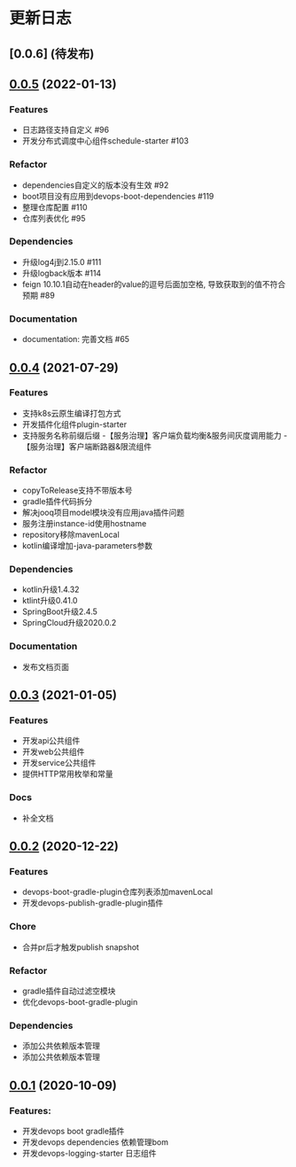 # 更新日志
## [0.0.6] (待发布)

## [0.0.5](https://github.com/bkdevops-projects/devops-framework/releases/tag/0.0.4) (2022-01-13)

### Features
- 日志路径支持自定义 #96
- 开发分布式调度中心组件schedule-starter #103

### Refactor
- dependencies自定义的版本没有生效 #92
- boot项目没有应用到devops-boot-dependencies #119
- 整理仓库配置 #110
- 仓库列表优化 #95

### Dependencies
- 升级log4j到2.15.0 #111
- 升级logback版本 #114
- feign 10.10.1自动在header的value的逗号后面加空格, 导致获取到的值不符合预期 #89

### Documentation
- documentation: 完善文档 #65

## [0.0.4](https://github.com/bkdevops-projects/devops-framework/releases/tag/0.0.4) (2021-07-29)

### Features
- 支持k8s云原生编译打包方式
- 开发插件化组件plugin-starter
- 支持服务名称前缀后缀
-【服务治理】客户端负载均衡&服务间灰度调用能力
-【服务治理】客户端断路器&限流组件

### Refactor
- copyToRelease支持不带版本号
- gradle插件代码拆分
- 解决jooq项目model模块没有应用java插件问题
- 服务注册instance-id使用hostname
- repository移除mavenLocal
- kotlin编译增加-java-parameters参数

### Dependencies
- kotlin升级1.4.32
- ktlint升级0.41.0
- SpringBoot升级2.4.5
- SpringCloud升级2020.0.2

### Documentation
- 发布文档页面

## [0.0.3](https://github.com/bkdevops-projects/devops-framework/releases/tag/0.0.3) (2021-01-05)

### Features
- 开发api公共组件
- 开发web公共组件
- 开发service公共组件
- 提供HTTP常用枚举和常量

### Docs
- 补全文档

## [0.0.2](https://github.com/bkdevops-projects/devops-framework/releases/tag/0.0.2) (2020-12-22)

### Features
- devops-boot-gradle-plugin仓库列表添加mavenLocal
- 开发devops-publish-gradle-plugin插件

### Chore
- 合并pr后才触发publish snapshot

### Refactor
- gradle插件自动过滤空模块
- 优化devops-boot-gradle-plugin

### Dependencies
- 添加公共依赖版本管理
- 添加公共依赖版本管理

## [0.0.1](https://github.com/bkdevops-projects/devops-framework/releases/tag/0.0.1) (2020-10-09)

### Features:
- 开发devops boot gradle插件
- 开发devops dependencies 依赖管理bom
- 开发devops-logging-starter 日志组件
